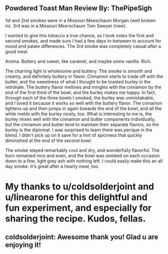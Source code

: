 Powdered Toast Man Review
By: ThePipeSigh
---
1st and 2nd smokes were in a Missouri Meeschaum Morgan (well broken in). 3rd was in a Missouri Meerschaum Tom Sawyer (new).

I wanted to give this tobacco a true chance, so I took notes the first and second smokes, and made sure I had a few days in-between to account for mood and palate differences. The 3rd smoke was completely casual after a good meal.

Aroma: Buttery and sweet, like caramel, and maybe some vanilla. Rich.

The charring light is wholesome and buttery. The smoke is smooth and creamy, and definitely buttery in flavor. Cinnamon starts to trade off with the butter, and the sweetness of what I thought to be toasted burley in the retrohale. The buttery flavor mellows and mingles with the cinnamon by the end of the first third of the bowl, and the burley makes me happy. In fact, through each of the three bowls I smoked, the burley was unmistakable, and I loved it because it works so well with the buttery flavor. The cinnamon lightens up and then jumps in again towards the end of the bowl, and all the while melds with the burley nicely, too. What is interesting to me is, the burley mixes well with the cinnamon and butter components individually, but the cinnamon and butter tend to maintain their separate flavors, so the burley is the diplomat. I was surprised to learn there was perique in the blend. I didn't pick up on it save for a hint of spiciness that quickly diminished at the end of the second bowl.

The smoke stayed remarkably cool and dry, and wonderfully flavorful. The burn remained nice and even, and the bowl was smoked on each occasion down to a fine, light grey ash with nothing left. 
I could easily make this an all day smoke. It's great after a hearty meal, too.

My thanks to u/coldsolderjoint and u/linearone for this delightful and fun experiment, and especially for sharing the recipe. Kudos, fellas.
====================================
coldsolderjoint: Awesome thank you! Glad u are enjoying it! 
--
